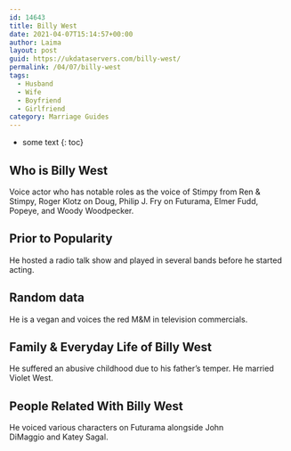 ```yaml
---
id: 14643
title: Billy West
date: 2021-04-07T15:14:57+00:00
author: Laima
layout: post
guid: https://ukdataservers.com/billy-west/
permalink: /04/07/billy-west
tags:
  - Husband
  - Wife
  - Boyfriend
  - Girlfriend
category: Marriage Guides
---
```


* some text
{: toc}


## Who is Billy West
                  
                  
                  
Voice actor who has notable roles as the voice of Stimpy from Ren & Stimpy, Roger Klotz on Doug, Philip J. Fry on Futurama, Elmer Fudd, Popeye, and Woody Woodpecker.
                  
              
            
              
            
                
                
                
## Prior to Popularity
                  
                  
                  
He hosted a radio talk show and played in several bands before he started acting.
                  
              
            
              
            
                
                
                
## Random data
                  
                  
                  
He is a vegan and voices the red M&M in television commercials.
                  
              
            
              
            
                
                
                
## Family & Everyday Life of Billy West
                  
                  
                  
He suffered an abusive childhood due to his father&#8217;s temper. He married Violet West.
                  
              
            
              
            
                
                
                
## People Related With Billy West
                  
                  
                  
He voiced various characters on Futurama alongside John DiMaggio and Katey Sagal.
                  
              
            
              
            
                
              
            
              
              
            
            
              
            
          
          
          
